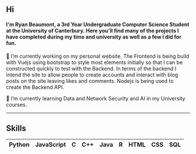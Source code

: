 ## Hi
#### I'm Ryan Beaumont, a 3rd Year Undergraduate Computer Science Student at the University of Canterbury. Here you'll find many of the projects I have completed during my time and university as well as a few I did for fun.

🔭 I’m currently working on my personal website. The Frontend is being build with Vuejs using bootstrap to style most elements initially so that I can be constructed quickly to test with the Backend. In terms of the backend I intend the site to allow people to create accounts and interact with blog posts on the site leaving likes and comments. Nodejs is being used to create the Backend API.

🌱 I’m currently learning Data and Network Security and AI in my University courses.
___
## Skills
|Python|JavaScript|C|C++|Java|R|HTML|CSS|SQL
|:---:|:--:|:---:|:---:|:---:|:---:|:---:|:---:|:---:|

